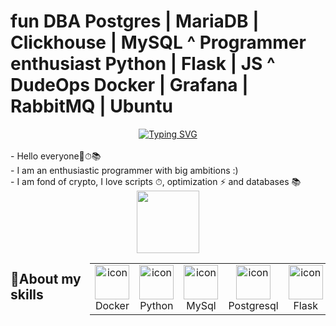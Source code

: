 # fun DBA Postgres | MariaDB | Clickhouse | MySQL  ^  Programmer enthusiast Python | Flask | JS ^ DudeOps Docker | Grafana | RabbitMQ | Ubuntu

<div id="header" align="center">
  <a href="https://git.io/typing-svg"><img src="https://readme-typing-svg.demolab.com?        font=comic&pause=1000&color=800075FF&background=3AFFF600&center=true&multiline=true&random=false&width=435&lines=At+your+service+%3A)" alt="Typing SVG" /></a>
</div>
<div>
<br>- Hello everyone👋⏱📚
<br>- I am an enthusiastic programmer with big ambitions :)
<br>- I am fond of crypto, I love scripts ⏱, optimization ⚡️ and databases 📚
</div>
<div id="header" align="center">
  <img src="https://media.giphy.com/media/M9gbBd9nbDrOTu1Mqx/giphy.gif" width="100"/>
</div>
<div style="display: flex; align-items: flex-start; align: center">
<h2>💯About my skills</h2>
<table align="center">
  <tr>
    <td align="center" width="90">
      <img src="https://techstack-generator.vercel.app/docker-icon.svg" alt="icon" width="55" height="55" />
      <br>Docker
    </td>
    <td align="center" width="90">
      <img src="https://techstack-generator.vercel.app/python-icon.svg" alt="icon" width="55" height="55" />
      <br>Python
    </td>
    <td align="center" width="90">
      <img src="https://techstack-generator.vercel.app/mysql-icon.svg" alt="icon" width="55" height="55" />
      <br>MySql
    </td>
    <td align="center" width="90">
      <img src="https://skillicons.dev/icons?i=postgres" alt="icon" width="55" height="55" />
      <br>Postgresql
    </td>
    <td align="center" width="90">
      <img src="https://skillicons.dev/icons?i=flask" alt="icon" width="55" height="55" />
      <br>Flask
    </td>
    <td align="center" width="90">
      <img src="https://skillicons.dev/icons?i=ubuntu" alt="icon" width="55" height="55" />
      <br>Ubuntu
    </td>
    <td align="center" width="90">
      <img src="https://skillicons.dev/icons?i=grafana" alt="icon" width="55" height="55" />
      <br>Grafana
    </td>
    <td align="center" width="90">
      <img src="https://skillicons.dev/icons?i=gitlab" alt="icon" width="55" height="55" />
      <br>GitLab
    </td>
    <td align="center" width="90">
      <img src="https://skillicons.dev/icons?i=rabbitmq" alt="icon" width="55" height="55" />
      <br>RabbitMQ
    </td>
  </tr>
</table>
